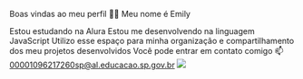 Boas vindas ao meu perfil 💙💙
Meu nome  é Emily

Estou estudando na Alura
Estou me desenvolvendo na linguagem JavaScript
Utilizo esse espaço para minha organização e compartilhamento dos meu projetos desenvolvidos
Você pode entrar em contato comigo 📫
00001096217260sp@al.educacao.sp.gov.br
![](link)
